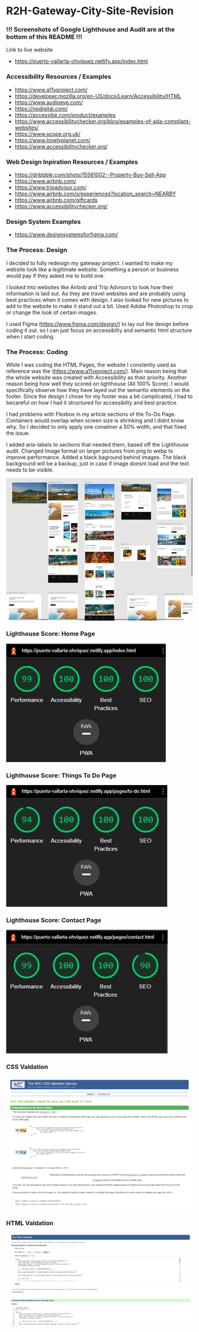 # R2H-Gateway-City-Site-Revision

### !!! Screenshots of Google Lighthouse and Audit are at the bottom of this README !!!
Link to live website
- https://puerto-vallarta-ohviquez.netlify.app/index.html


### Accessibility Resources / Examples
- https://www.a11yproject.com/
- https://developer.mozilla.org/en-US/docs/Learn/Accessibility/HTML
- https://www.audioeye.com/
- https://npdigital.com/
- https://accessibe.com/product/examples
- https://www.accessibilitychecker.org/blog/examples-of-ada-compliant-websites/
- https://www.scope.org.uk/
- https://www.lonelyplanet.com/
- https://www.accessibilitychecker.org/

### Web Design Inpiration Resources / Examples
- https://dribbble.com/shots/15561002--Property-Buy-Sell-App
- https://www.airbnb.com/
- https://www.tripadvisor.com/
- https://www.airbnb.com/s/experiences?location_search=NEARBY
- https://www.airbnb.com/giftcards
- https://www.accessibilitychecker.org/

### Design System Examples
- https://www.designsystemsforfigma.com/


### The Process: Design
I decided to fully redesign my gateway project. I wanted to make my website look like a legitimate website.
 Something a person or business would pay if they asked me to build one.

I looked into websites like Airbnb and Trip Advisors to look how their information is laid out. As they are travel websites and are probably using best practices when it comes with design. I also looked for new pictures to add to the website to make it stand out a bit. Used Adobe Photoshop to crop or change the look of certain images.

I used Figma (https://www.figma.com/design/) to lay out the design before coding it out.
so I can just focus on accessibilty and semantic html structure when I start coding. 


### The Process: Coding
While I was coding the HTML Pages, the website I constently used as reference was the (https://www.a11yproject.com/). Main reason being that the whole website was created with Accessibility as their priority. Another reason being how well they scored on lighthouse (All 100% Score). I would specifically observe how they have layed out the semantic elements on the footer. Since the design I chose for my footer was a bit complicated, I had to becareful on how I had it structured for accessibilty and best practice.

I had problems with Flexbox in my article sections of the To-Do Page. Containers would overlap when screen size is shrinking and I didnt know why. So I decided to only apply one conatiner a 50% width, and that fixed the issue. 

I added aria-labels to sections that needed them, based off the Lighthouse audit. Changed Image format on larger pictures from png to webp to improve performance. Added a black baground behind images. The black background will be a backup, just in case if image doesnt load and the text needs to be visible.

![Image of my figma design file](/images/readme-design-figma-intro.png)


### Lighthouse Score: Home Page
![Lighthouse score for Home Page](/images/readme-audit-index.png)
### Lighthouse Score: Things To Do Page
![Lighthouse score for To Do Page](/images/readme-audit-todo.png)
### Lighthouse Score: Contact Page
![Lighthouse score for Contact Page](/images/readme-audit-contact.png)

### CSS Valdation
![CSS Valdation Web Page](/images/readme-w3-valid-css.png)

### HTML Valdation
![HTML Valdation Web Page](/images/readme-w3-valid-html.png)



